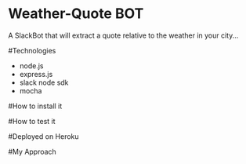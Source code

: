 # Weather-Quote BOT
A SlackBot that will extract a quote relative to the weather in your city...

#Technologies
- node.js
- express.js
- slack node sdk
- mocha

#How to install it

#How to test it

#Deployed on Heroku

#My Approach
